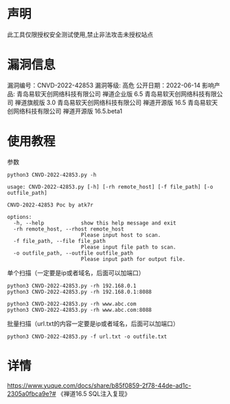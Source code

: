 # 声明
此工具仅限授权安全测试使用,禁止非法攻击未授权站点

# 漏洞信息
漏洞编号：CNVD-2022-42853
漏洞等级: 高危
公开日期：2022-06-14
影响产品:
青岛易软天创网络科技有限公司 禅道企业版 6.5
青岛易软天创网络科技有限公司 禅道旗舰版 3.0
青岛易软天创网络科技有限公司 禅道开源版 16.5
青岛易软天创网络科技有限公司 禅道开源版 16.5.beta1

# 使用教程

参数

```
python3 CNVD-2022-42853.py -h

usage: CNVD-2022-42853.py [-h] [-rh remote_host] [-f file_path] [-o outfile_path]

CNVD-2022-42853 Poc by atk7r

options:
  -h, --help            show this help message and exit
  -rh remote_host, --rhost remote_host
                        Please input host to scan.
  -f file_path, --file file_path
                        Please input file path to scan.
  -o outfile_path, --outfile outfile_path
                        Please input path for output file.

```

单个扫描（一定要是ip或者域名，后面可以加端口）

```
python3 CNVD-2022-42853.py -rh 192.168.0.1
python3 CNVD-2022-42853.py -rh 192.168.0.1:8088

python3 CNVD-2022-42853.py -rh www.abc.com
python3 CNVD-2022-42853.py -rh www.abc.com:8088
```

批量扫描（url.txt的内容一定要是ip或者域名，后面可以加端口）

```
python3 CNVD-2022-42853.py -f url.txt -o outfile.txt
```

# 详情
https://www.yuque.com/docs/share/b85f0859-2f78-44de-ad1c-2305a0fbca9e?# 《禅道16.5 SQL注入复现》
